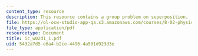 ```yaml
---
content_type: resource
description: This resource contains a group problem on superposition.
file: https://ol-ocw-studio-app-qa.s3.amazonaws.com/courses/8-02-physics-ii-electricity-and-magnetism-spring-2007/5432a7d5e6a4b2ce44964a501d923d3e_ic_w02d1_1.pdf
file_type: application/pdf
resourcetype: Document
title: ic_w02d1_1.pdf
uid: 5432a7d5-e6a4-b2ce-4496-4a501d923d3e
---
```

